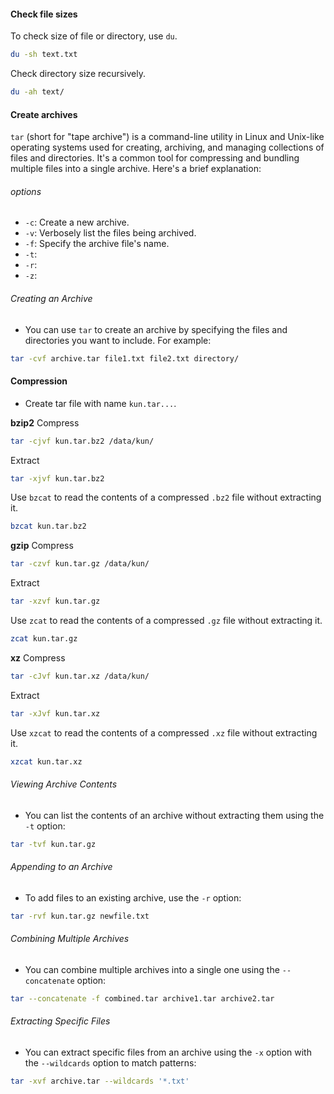 #### Check file sizes
To check size of file or directory, use `du`.
```sh
du -sh text.txt
```

Check directory size recursively.
```sh
du -ah text/
```
#### Create archives
`tar` (short for "tape archive") is a command-line utility in Linux and Unix-like operating systems used for creating, archiving, and managing collections of files and directories. It's a common tool for compressing and bundling multiple files into a single archive. Here's a brief explanation:

###### options
- `-c`: Create a new archive.
- `-v`: Verbosely list the files being archived.
- `-f`: Specify the archive file's name.
- `-t`:
- `-r`:
-  `-z`: 

###### Creating an Archive
- You can use `tar` to create an archive by specifying the files and directories you want to include. For example:     
```sh
tar -cvf archive.tar file1.txt file2.txt directory/
```


#### Compression
- Create tar file with name `kun.tar...`.

**bzip2**
Compress
```sh
tar -cjvf kun.tar.bz2 /data/kun/
```

Extract
```sh
tar -xjvf kun.tar.bz2
```

 Use `bzcat` to read the contents of a compressed `.bz2` file without extracting it.
```sh
bzcat kun.tar.bz2
```


**gzip**
Compress
```sh
tar -czvf kun.tar.gz /data/kun/
```

Extract
```sh
tar -xzvf kun.tar.gz
```

 Use `zcat` to read the contents of a compressed `.gz` file without extracting it.
```sh
zcat kun.tar.gz
```

**xz**
Compress
```sh
tar -cJvf kun.tar.xz /data/kun/
```

Extract
```sh
tar -xJvf kun.tar.xz
```

 Use `xzcat` to read the contents of a compressed `.xz` file without extracting it.
```sh
xzcat kun.tar.xz
```


###### Viewing Archive Contents
- You can list the contents of an archive without extracting them using the `-t` option:
```sh
tar -tvf kun.tar.gz
```
   
###### Appending to an Archive
- To add files to an existing archive, use the `-r` option:
```sh
tar -rvf kun.tar.gz newfile.txt
```

###### Combining Multiple Archives
- You can combine multiple archives into a single one using the `--concatenate` option:
```sh
tar --concatenate -f combined.tar archive1.tar archive2.tar
```

###### Extracting Specific Files
- You can extract specific files from an archive using the `-x` option with the `--wildcards` option to match patterns:
```sh
tar -xvf archive.tar --wildcards '*.txt'
```